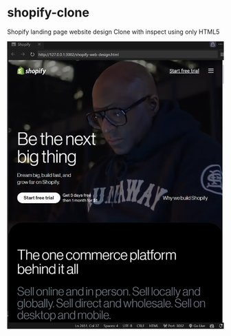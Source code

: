 # shopify-clone
Shopify landing page website design Clone with inspect using only HTML5

<center>

![Centered Image](screenshot.png)

</center>
